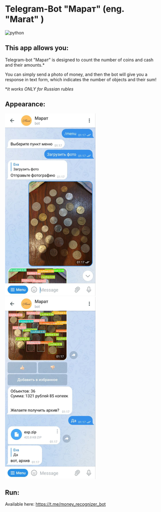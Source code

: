 # Telegram-Bot "Марат" (eng. "Marat" )
![python](https://img.shields.io/github/languages/top/evabronskayaa/coin_recognizer_bot)

## This app allows you:
Telegram-bot "Марат" is designed to count the number of coins and cash and their amounts.*

You can simply send a photo of money, and then the bot will give you a response in text form, which indicates the number of 
objects and their sum!

*_It works ONLY for Russian rubles_

## Appearance:
![image1](readme-pics/1.jpg)
![image2](readme-pics/2.jpg)

## Run:
Available here: https://t.me/money_recognizer_bot
